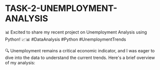 # TASK-2-UNEMPLOYMENT-ANALYSIS

📊 Excited to share my recent project on Unemployment Analysis using Python! 📈📊 #DataAnalysis #Python #UnemploymentTrends

🔍 Unemployment remains a critical economic indicator, and I was eager to dive into the data to understand the current trends. Here's a brief overview of my analysis:
